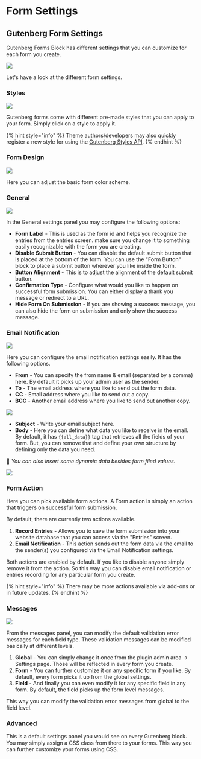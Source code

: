 # Form Settings

## Gutenberg Form Settings

Gutenberg Forms Block has different settings that you can customize for each form you create.

![](../.gitbook/assets/image-2020-06-18-at-4.31.30-pm.png)

Let's have a look at the different form settings.

### Styles

![](../.gitbook/assets/image-2020-06-18-at-4.35.32-pm.png)

Gutenberg forms come with different pre-made styles that you can apply to your form. Simply click on a style to apply it.

{% hint style="info" %}
Theme authors/developers may also quickly register a new style for using the [Gutenberg Styles API](https://developer.wordpress.org/block-editor/developers/filters/block-filters/#block-style-variations).
{% endhint %}

### Form Design

![](../.gitbook/assets/image-2020-06-18-at-4.41.43-pm.png)

Here you can adjust the basic form color scheme. 

### General

![](../.gitbook/assets/image-2020-06-18-at-4.42.14-pm.png)

In the General settings panel you may configure the following options:

* **Form Label** - This is used as the form id and helps you recognize the entries from the entries screen. make sure you change it to something easily recognizable with the form you are creating.
* **Disable Submit Button** - You can disable the default submit button that is placed at the bottom of the form. You can use the "Form Button" block to place a submit button wherever you like inside the form. 
* **Button Alignment** - This is to adjust the alignment of the default submit button.
* **Confirmation Type** - Configure what would you like to happen on successful form submission. You can either display a thank you message or redirect to a URL. 
* **Hide Form On Submission** - If you are showing a success message, you can also hide the form on submission and only show the success message.

### Email Notification

![](../.gitbook/assets/image-2020-06-18-at-4.52.38-pm.png)

Here you can configure the email notification settings easily. It has the following options.

* **From** - You can specify the from name & email \(separated by a comma\) here. By default it picks up your admin user as the sender.
* **To** - The email address where you like to send out the form data.
* **CC** - Email address where you like to send out a copy.
* **BCC** - Another email address where you like to send out another copy.

![](../.gitbook/assets/screen-recording-2020-06-18-at-06.01-pm.gif)

* **Subject** - Write your email subject here.
* **Body** - Here you can define what data you like to receive in the email. By default, it has `{{all_data}}` tag that retrieves all the fields of your form. But, you can remove that and define your own structure by defining only the data you need. 

📝 _You can also insert some dynamic data besides form filed values._ 

![](../.gitbook/assets/screen-recording-2020-06-23-at-04.51-pm.gif)

### Form Action

Here you can pick available form actions. A Form action is simply an action that triggers on successful form submission. 

By default, there are currently two actions available.

1. **Record Entries** - Allows you to save the form submission into your website database that you can access via the "Entries" screen.
2. **Email Notification** - This action sends out the form data via the email to the sender\(s\) you configured via the Email Notification settings.

Both actions are enabled by default. If you like to disable anyone simply remove it from the action. So this way you can disable email notification or entries recording for any particular form you create. 

{% hint style="info" %}
There may be more actions available via add-ons or in future updates.
{% endhint %}

### Messages

![](../.gitbook/assets/image-2020-06-23-at-4.58.02-pm.png)

From the messages panel, you can modify the default validation error messages for each field type. These validation messages can be modified basically at different levels.

1. **Global** - You can simply change it once from the plugin admin area → Settings page. Those will be reflected in every form you create.
2. **Form** - You can further customize it on any specific form if you like. By default, every form picks it up from the global settings.
3. **Field** - And finally you can even modify it for any specific field in any form. By default, the field picks up the form level messages.

This way you can modify the validation error messages from global to the field level. 

### Advanced

This is a default settings panel you would see on every Gutenberg block. You may simply assign a CSS class from there to your forms. This way you can further customize your forms using CSS.

